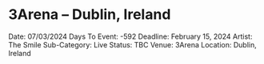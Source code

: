 # 3Arena – Dublin, Ireland

Date: 07/03/2024
Days To Event: -592
Deadline: February 15, 2024
Artist: The Smile
Sub-Category: Live
Status: TBC
Venue: 3Arena
Location: Dublin, Ireland